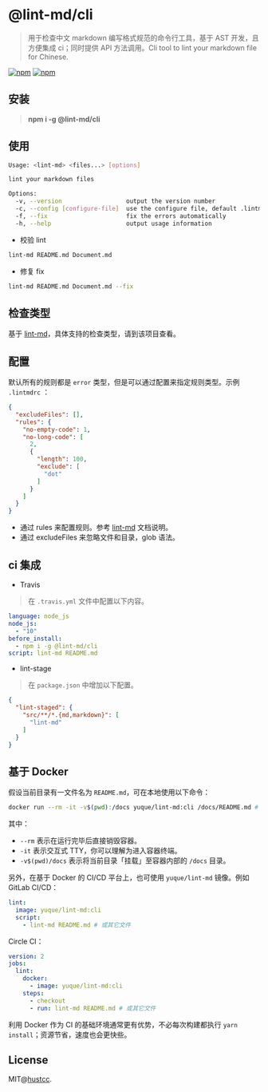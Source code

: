 # @lint-md/cli

> 用于检查中文 markdown 编写格式规范的命令行工具，基于 AST 开发，且方便集成 ci；同时提供 API 方法调用。Cli tool to lint your markdown file for Chinese.

[![npm](https://img.shields.io/npm/v/@lint-md/cli.svg)](https://www.npmjs.com/package/@lint-md/cli)
[![npm](https://img.shields.io/npm/dm/lint-md-cli.svg)](https://www.npmjs.com/package/@lint-md/cli)

## 安装

> **npm i -g @lint-md/cli**

## 使用

```bash
Usage: <lint-md> <files...> [options]

lint your markdown files

Options:
  -v, --version                  output the version number
  -c, --config [configure-file]  use the configure file, default .lintmdrc
  -f, --fix                      fix the errors automatically
  -h, --help                     output usage information
```

- 校验 lint

```bash
lint-md README.md Document.md
```

- 修复 fix

```bash
lint-md README.md Document.md --fix
```

## 检查类型

基于 [lint-md](https://github.com/hustcc/lint-md/tree/master/packages/lint-md)，具体支持的检查类型，请到该项目查看。

## 配置

默认所有的规则都是 `error` 类型，但是可以通过配置来指定规则类型。示例 `.lintmdrc` ：

```json
{
  "excludeFiles": [],
  "rules": {
    "no-empty-code": 1,
    "no-long-code": [
      2,
      {
        "length": 100,
        "exclude": [
          "dot"
        ]
      }
    ]
  }
}
```

- 通过 rules 来配置规则。参考 [lint-md](https://github.com/hustcc/lint-md/tree/master/packages/lint-md) 文档说明。
- 通过 excludeFiles 来忽略文件和目录，glob 语法。

## ci 集成

- Travis

> 在 `.travis.yml` 文件中配置以下内容。

```yml
language: node_js
node_js:
  - "10"
before_install:
  - npm i -g @lint-md/cli
script: lint-md README.md
```

- lint-stage

> 在 `package.json` 中增加以下配置。

```json
{
  "lint-staged": {
    "src/**/*.{md,markdown}": [
      "lint-md"
    ]
  }
}
```

## 基于 Docker

假设当前目录有一文件名为 `README.md`，可在本地使用以下命令：

```bash
docker run --rm -it -v$(pwd):/docs yuque/lint-md:cli /docs/README.md # 也可直接带其它参数
```

其中：

- `--rm` 表示在运行完毕后直接销毁容器。
- `-it` 表示交互式 TTY，你可以理解为进入容器终端。
- `-v$(pwd)/docs` 表示将当前目录「挂载」至容器内部的 `/docs` 目录。

另外，在基于 Docker 的 CI/CD 平台上，也可使用 `yuque/lint-md` 镜像。例如 GitLab CI/CD：

```yml
lint:
  image: yuque/lint-md:cli
  script:
    - lint-md README.md # 或其它文件
```

Circle CI：

```yml
version: 2
jobs:
  lint:
    docker:
      - image: yuque/lint-md:cli
    steps:
      - checkout
      - run: lint-md README.md # 或其它文件
```

利用 Docker 作为 CI 的基础环境通常更有优势，不必每次构建都执行 `yarn install`；资源节省，速度也会更快些。

## License

MIT@[hustcc](https://github.com/hustcc).
